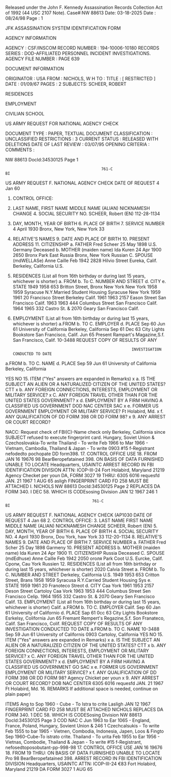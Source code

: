 Released under the John F. Kennedy
Assassination Records Collection Act of
1992 (44 USC 2107 Note). Case#:NW
88613 Date: 03-18-2025
Date : 08/24/98
Page : 1

JFK ASSASSINATION SYSTEM
IDENTIFICATION FORM

AGENCY INFORMATION

AGENCY : CSF/INSCOM
RECORD NUMBER : 194-10006-10180
RECORDS SERIES : DOD-AFFILIATED PERSONNEL INCIDENT INVESTIGATIONS.
AGENCY FILE NUMBER : PAGE 639

DOCUMENT INFORMATION

ORIGINATOR : USA
FROM : NICHOLS, W H
TO :
TITLE : [ RESTRICTED ]
DATE : 01/09/67
PAGES : 2
SUBJECTS: SCHEER, ROBERT

RESIDENCES

EMPLOYMENT

CIVILIAN SCHOOL

US ARMY REQUEST FOR NATIONAL AGENCY CHECK

DOCUMENT TYPE : PAPER, TEXTUAL DOCUMENT
CLASSIFICATION : UNCLASSIFIED
RESTRICTIONS : 3
CURRENT STATUS : RELEASED WITH DELETIONS
DATE OF LAST REVIEW : 03/07/95
OPENING CRITERIA :
COMMENTS :

NW 88613 Docld:34530125 Page 1

                                              761-C                                                                                                                                    BI
US ARMY REQUEST F. NATIONAL AGENCY CHECK
                                                                                                                                          DATE OF REQUEST
                                                                                                                                               4 Jan 60
1. CONTROL OFFICE:
3. LAST NAME, FIRST NAME MIDDLE NAME (ALIAN) NICKNAMESH CHANGE
                                                                                                                              4. SOCIAL SECURITY NO.
SCHEER, Robert (EN)                                                                                                             112-28-1134
5. DAY, MONTH, YEAR OF BIRTH                                                                                             6. PLACE OF BIRTH                                                                 7. SERVICE NUMBER
4 April 1930                                                                          Bronx, New York, New York              33
8. RELATIVE'S NAMES                                                                                                             9. DATE AND PLACE OF BIRTH                                                   10. PRESENT ADDRESS                                                               11. CITIZENSHIP
a. FATHER
Fred Scheer                                                                     25 May 1898                                                                                                                                              U.S.
                                                                                                                            Germany                    Deceased
b. MOTHER (maiden name)
Ida Kuren                                                                              24 Apr 1900                                                                                                      2650 Bronx Park East
                                                                                                                             Russia                         Bronx, New York                                                                   Russian
C. SPOUSE (mdWELLASe)
Anne Caille                                                                      Feb 1942                                                                                                          2828 Hilvio Street
                                                                                                                             Eureka, Calif.               Berkeley, California                                                       U.S.
12. RESIDENCES (List all from 16th birthday or during last 15 years, whichever is shorter)
a. FROM                    b. To                            C. NUMBER AND STREET                                               d. CITY                                                     e. STATE
1949                            1958                                653 Britton Street, Bronx                                            New York                                              New York
1958                            1959                                Syracuse N.Y.Married Student Housing Syracuse                                         New York
1959                            1961                                20 Francisco Street                                                       Berkeley                                               Calif.
1961                            1963                                2157 Eason Street                                                       San Francisco                                     Calif.
1963                            1963                                444 Columbus Street                                                      San Francisco                                     Calif.
1964                            1965                                332 Castro St. & 2070 Geary                                  San Francisco                                     Calif.
13. EMPLOYMENT (List all from 16th birthday or during last 15 years, whichever is shorter)
a.FROM                     b. TO                             C. EMPLOYER                                                                d. PLACE
Sep 60                        Jun 61                               University of California                                                       Berkeley, California
Sep 61                        Dec 63                               City Lights Bookstore                                                     San Francisco, Calif.
Jun 65                               Present                       Rampart's Magazine,S.f.                                            San Francisco, Calif.
                                                                                                                                                                                             10-3488
                                                                    REQUEST COPY OF RESULTS OF ANY

                                                            INVESTIGATION CONDUCTED TO DATE
a.FROM                     b. TO                             C. NAME                                                                        d. PLACE
Sep 59                        Jun 61                               University of California                                                       Berkeley, California

YES                         NO                                15. ITEM ("Yes" answers are expanded in Remarks)
x                                                                    a. IS THE SUBJECT AN ALIEN OR A NATURALIZED CITIZEN OF THE UNITED STATES?
                                         CTT
x                                                                    b. ANY FOREIGN CONNECTIONS, INTERESTS, EMPLOYMENT OR MILITARY SERVICE?
x                                                                    C. ANY FOREIGN TRAVEL OTHER THAN FOR THE UNITED STATES GOVERNMENT?
x                                                                    d. EMPLOYMENT BY A FIRM HAVING A CLASSIFIED US GOVERNMENT DOD NAC CENTER                                       SAC
x                                                                    e. FORMER US GOVERNMENT EMPLOYMENT OR MILITARY SERVICE?                     Ft Holabird, Md.
x                                                                    f. ANY QUALIFICATION OF DD FORM 398 OR DD FORM 98?
x                                                                    9. ANY ARREST OR COURT RECORD?

NACC: Request check of FBI(C)-Name check only                                                                       Berkeley, California
          since SUBJECT refused to execute fingerprint
          card.                                                                                                                       Hungary, Soviet Union &
                                                                                                                                     Czechoslovakia-To write
          Thailand - To write
          Feb 1966 to Mar 1966 - Vietnam, Cambodia, Thailand & Japan - To write
                                                                                                                                                          0903
          #15 f-Registrant nefodedto pochopate DD form398.                                                     17. CONTROL OFFICE USE                                                                                               18. FROM
JAN 16 19676                                                                                                                  98 BearBeropefatained 398.
ON BASIS OF DATA FURNISHED UNABLE TO LOCATE                                                                 Headquarters, USAINTC
ARREST RECORD IN FBI IDENTIFICATION DIVISION                                                                      ATTN: ICOP-III-24
                                                                                                                                                                  Fort Holabird, Maryland 21219
                                                                                                                                                                  Agency Checket per youn
DA, FORM 3027                                                                                                                19 THRU:                                                                 6305 6016 requesfd JAN. 21 1967
1 AUG 65                                                                                                                                                             asligh
                                                                                                                                FINGERPRINT CARD FD 258 MUST BE ATTACHED I. NICHOLS
NW 88613 Docld:34530125 Page 2                                                                                                  REPLACES DA FORM 340. I DEC 58. WHICH IS CODEsosing Division                                          JAN 12 1967
                                                                                                                                                                                                         246
                                                                                                                                                                                                                  1

                                          761-C                                                                                                                                                                  BI
US ARMY REQUEST F. NATIONAL AGENCY CHECK
(AP1030                                                                                                                                                            DATE OF REQUEST
                                                                                                                                                                                      4 Jan 68
2. CONTROL OFFICE:
3. LAST NAME FIRST NAME MIDDLE NAME (ALIAN) NICKNAMESH CHANGE
SCHEER, Robert (EN)
5. DAY, MONTH, YEAR OF BIRTH                                                                                               6. PLACE OF BIRTH                                                                                               4. SOCIAL SECURITY NO.
4 April 1930                                                                              Bronx, Dou York, haw York               33                                                                                                                                                                                             112-20-1134
8. RELATIVE'S NAMES                                                                                                               9. DATE AND PLACE OF BIRTH                                                                                        7. SERVICE NUMBER
a. FATHER
Fred Scher                                                                               25 Day 1898
                                                                                                                             Garmeny                                                                                                                   10. PRESENT ADDRESS
b. MOTHER (maiden name)
Ida Kuren                                                                                       24 Apr 1900                                                                                                                                                                                                                                        11. CITIZENSHIP
                                                                                                                             Russia                         Deceased
C. SPOUSE (mdEdhuse)
Anne Caille                                                                                        Feb 1942                                                                                                                                    2050 oroля Park Coot                                                                                                                                              U.S.
                                                                                                                              Eurcke, Calif.               Сропи, Cau York                                                                                                                                                                                                Russien
12. RESIDENCES (List all from 16th birthday or during last 15 years, whichever is shorter)                                                                                                                                                 2020 Calvia Street
a. FROM                                            b. To                                              C. NUMBER AND STREET                                                                                                                   Derkeley, California                                                                                                                                                                    U.S.
1949                                                             1953                                                  653 Critton Street, Brans
1958                                                             1959                                                  Syracusa R.Y.Carried Student Housing Sys                                                                                                                                                                                                                                            e. STATE
1959                                                             1961                                                  20 Franoteco Streot                                                                                                                    d. CITY                                                                                                                                                 Caa York
1961                                                             1953                                                  2157 Deson Street                                                                                                                   Cartoloy                                                                                                                                                Caa Vork
1963                                                             1953                                                  444 Columbus Street                                                                                                                  Sen Francisco                                                                                                                                         Celip.
1964                                                             1955                                                  332 Castro St. & 2070 Geary                                                                                                Sen Francisco                                                                                                                                          Calif.
13. EMPLOYMENT (List all from 16th birthday or during last 15 years, whichever is shorter)                                                                                                                                                                                                                                                                                                                                                     Calif.
a.FROM                                         b. TO                                          C. EMPLOYER                                                                                                                                                                                                                                                                                                                                                                    Calif.
Sep 60                                            Jan 61                                             University of Californio                                                                                                                                                                                                                                                                                              d. PLACE
Sap 61                                            0cc 63                                             City Lights Bookstore                                                                                                                                                                                                                                                                            Esrkelsy, Colifornia
Jun 65                                                                                      Fremant                                    Rempert's Regazine,S.f.                                                                                                                                                                                                                                       Son Franateco, Calif.
                                                                                                                                                                                                                                                                                                                                                                                                                          San Francisco, Colif.
                                                            REQUEST COPY OF RESULTS OF ANY
                                                            INVESTIGATION CONDUCTED TO DATE
a.FROM                                         b. TO                                          C. NAME                                                                                                                                                                                                                                                                                                                                                                                                           10-3488
Sep 59                                            Jun 61                                             University of Californis                                                                                                                                                                                                                                                                                                                                                                                   0903
                                                                                                                                                                                                                                                                                                                                                                                                                          Cartoloy, California
YES                                             NO                                             15. ITEM ("Yes" answers are expanded in Remarks)
x                                                                                                            a. IS THE SUBJECT AN ALIEN OR A NATURALIZED CITIZEN OF THE UNITED STATES?
                                                                                                                                                                                            CTT
x                                                                                                            b. ANY FOREIGN CONNECTIONS, INTERESTS, EMPLOYMENT OR MILITARY SERVICE?
x                                                                                                            C. ANY FOREIGN TRAVEL OTHER THAN FOR THE UNITED STATES GOVERNMENT?
x                                                                                                            d. EMPLOYMENT BY A FIRM HAVING A CLASSIFIED US GOVERNMENT GO                                                                                                                                                                     SAC
x                                                                                                            e. FORMER US GOVERNMENT EMPLOYMENT OR MILITARY SERVICE?
x                                                                                                            f. ANY QUALIFICATION OF DD FORM 398 OR DD FORM 98?                                                                                                                                                                                                                                                                                                                                                                                       Agency Chicket per youn
x                                                                                                            9. ANY ARREST OR COURT RECORD?                                                           DOB NAC CENTER                                                                                                                                        6305 6016 requesfd JAN. 21 1967
                                                                                                                              Ft Holabird, Md.
16. REMARKS If additional space is needed, continue on plain paper)

ITEMS Ang to Sop 1960 - Cube - To Istra to crite
                                                                                                                                                                                                                                                                                                                                                                                                                         Lasligh
                                                                                                                                       JAN 12 1967
                                                                                                                             FINGERPRINT CARD FD 258 MUST BE ATTACHED NICHOLS
                                                                                                    REPLACES DA FORM 340. 1 DEC 58. WHICH IS CODESosing Division
NW 88613 Docld:34530125 Page 3                                                                                                                                                                                                                                                                                                                                                                   COD NAC C
Jun 1963 to Ear 1065 - England, France, Poland, Hungary, Sovient Union &                                                                                                                                                                                                                                                                                                                                                                                           246  1
Czechcalsukis - To write
Feb 1555 to bar 1965 - Vietnen, Combodia, Indonesia, Japen, Loos &                                                                                                                                                                                                                                                                                                                                                       Fingto Sep 1960-Cube-To istrato crite.
Thailand - To urita
Feb 1955 to Ear 1956 - Vietnas, Combodie, Thailand & Jepan - To write
#15 f-Registrant, nefosedtoposobutant-pp-998-98
17. CONTROL OFFICE USE
JAN 16 19676                                                                                                                        18. FROM                                                                                               19 THRU:
ON BASIS OF DATA FURNISHED UNABLE TO LOCATE                                                                                      Pro 98 BearBeropefatained 398.
ARREST RECORD IN FBI IDENTIFICATION DIVISION                                                                                                       Headquarters, USAINTC
                                                                                                                                   ATTN: ICOP-III-24
                                                                                                                                           €83                                              Fort Holabird, Maryland 21219
DA FORM 3027                                                                                                                                        1 AUG 65
